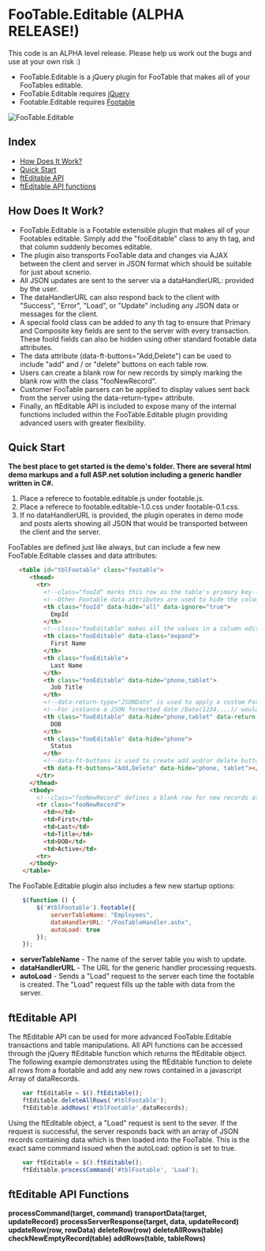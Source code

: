 FooTable.Editable (ALPHA RELEASE!)
==================================

This code is an ALPHA level release.  Please help us work out the bugs and use at your own risk :)

* FooTable.Editable is a jQuery plugin for FooTable that makes all of your FooTables editable.
* FooTable.Editable requires <a href="http://jquery.com/">jQuery</a> 
* Footable.Editable requires <a href="https://github.com/bradvin/FooTable">Footable</a> 

![FooTable.Editable](https://raw.github.com/jakemdrew/FooTable.Editable/master/screenshot.jpg "FooTable")	

Index
-----

* [How Does It Work?](#HowDoesItWork)
* [Quick Start](#QuickStart)
* [ftEditable API](#ftEditableAPI)
* [ftEditable API functions](#ftEditableAPIfunctions)


<h2 id="HowDoesItWork">How Does It Work?</h2>

* FooTable.Editable is a Footable extensible plugin that makes all of your Footables editable. Simply add the "fooEditable" class to any th tag, and that column suddenly becomes editable.
* The plugin also transports FooTable data and changes via AJAX between the client and server in JSON format which should be suitable for just about scnerio.
* All JSON updates are sent to the server via a dataHandlerURL: provided by the user.
* The dataHandlerURL can also respond back to the client with "Success", "Error", "Load", or "Update" including any JSON data or messages for the client.
* A special fooId class can be added to any th tag to ensure that Primary and Composite key fields are sent to the server with every transaction.  These fooId fields can also be hidden using other standard footable data attributes.
* The data attribute (data-ft-buttons="Add,Delete") can be used to include "add" and / or "delete" buttons on each table row.
* Users can create a blank row for new records by simply marking the blank row with the class "fooNewRecord".
* Customer FooTable parsers can be applied to display values sent back from the server using the data-return-type= attribute.
* Finally, an ftEditable API is included to expose many of the internal functions included within the FooTable.Editable plugin providing advanced users with greater flexibility.  


<h2 id="QuickStart">Quick Start</h2>

<strong>The best place to get started is the demo's folder.  There are several html demo markups and a full ASP.net solution including a generic handler written in C#.</strong>

1. Place a referece to footable.editable.js under footable.js. 
2. Place a referece to footable.editable-1.0.css under footable-0.1.css.
3. If no dataHandlerURL is provided, the plugin operates in demo mode and posts alerts showing all JSON that would be transported between the client and the server. 

FooTables are defined just like always, but can include a few new FooTable.Editable classes and data attributes: 
```html
   <table id="tblFootable" class="footable">
      <thead>
        <tr>
          <!--class="fooId" marks this row as the table's primary key-->
          <!--Other Footable data attributes are used to hide the column from view-->
          <th class="fooId" data-hide="all" data-ignore="true">
            EmpId
          </th>
          <!--class="fooEditable" makes all the values in a column editable-->
          <th class="fooEditable" data-class="expand">
            First Name
          </th>
          <th class="fooEditable">
            Last Name
          </th>
          <th class="fooEditable" data-hide="phone,tablet">
            Job Title
          </th>
          <!--data-return-type="JSONDate" is used to apply a custom Parser to the value displayed in this field-->
          <!--For instance a JSON formatted date /Date(1234....)/ would be displayed in dd/mm/yy format-->
          <th class="fooEditable" data-hide="phone,tablet" data-return-type="JSONDate">
            DOB
          </th>
          <th class="fooEditable" data-hide="phone">
            Status
          </th>
		  <!--data-ft-buttons is used to create add and/or delete buttons for each record-->
		  <th data-ft-buttons="Add,Delete" data-hide="phone, tablet"></th>
        </tr>
      </thead>
      <tbody>
        <!--class="fooNewRecord" defines a blank row for new records at the end of the table-->
        <tr class="fooNewRecord">
          <td></td>
          <td>First</td>
          <td>Last</td>
          <td>Title</td>
          <td>DOB</td>
          <td>Active</td>
        <tr>
      </tbody>
    </table>
```

The FooTable.Editable plugin also includes a few new startup options:
```javascript
    $(function () {
        $('#tblFootable').footable({
            serverTableName: "Employees",             
            dataHandlerURL: "/FooTableHandler.ashx",   
            autoLoad: true                                                          
        });                                                 
    });                                                 
```

* <strong>serverTableName</strong> - The name of the server table you wish to update.
* <strong>dataHandlerURL</strong> - The URL for the generic handler processing requests.
* <strong>autoLoad</strong> - Sends a "Load" request to the server each time the footable is created.  The "Load" request fills up the table with data from the server. 

<h2 id="#ftEditableAPI">ftEditable API</h2>

The ftEditable API can be used for more advanced FooTable.Editable transactions and table manipulations.  All API functions can be accessed through the jQuery ftEditable function which returns the ftEditable object.  The following example demonstrates using the ftEditable function to delete all rows from a footable and add any new rows contained in a javascript Array of dataRecords.  

```javascript
    var ftEditable = $().ftEditable();
    ftEditable.deleteAllRows('#tblFootable');
    ftEditable.addRows('#tblFootable',dataRecords);
```

Using the ftEditable object, a "Load" request is sent to the sever.  If the request is successful, the server responds back with an array of JSON records containing data which is then loaded into the FooTable.  This is the exact same command issued when the autoLoad: option is set to true.

```javascript
    var ftEditable = $().ftEditable();
    ftEditable.processCommand('#tblFootable', 'Load');
```

<h2 id="#ftEditableAPIfunctions">ftEditable API Functions</h2>

<strong>processCommand(target, command)</strong>
<strong>transportData(target, updateRecord)</strong>
<strong>processServerResponse(target, data, updateRecord)</strong>
<strong>updateRow(row, rowData)</strong>
<strong>deleteRow(row)</strong>
<strong>deleteAllRows(table)</strong>
<strong>checkNewEmptyRecord(table)</strong>
<strong>addRows(table, tableRows)</strong>

